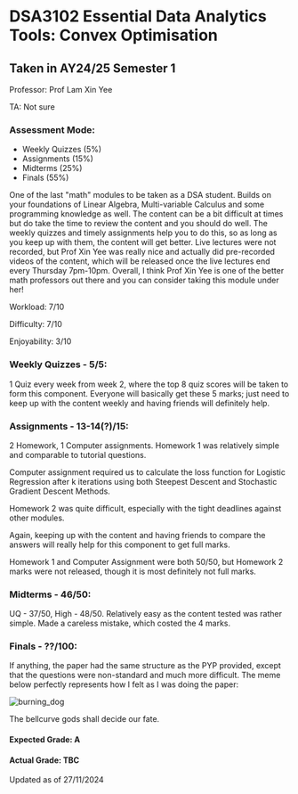 # DSA3102 Essential Data Analytics Tools: Convex Optimisation
## Taken in AY24/25 Semester 1

Professor: Prof Lam Xin Yee

TA: Not sure

### Assessment Mode:
- Weekly Quizzes (5%)
- Assignments (15%)
- Midterms (25%)
- Finals (55%)

One of the last "math" modules to be taken as a DSA student. Builds on your foundations of Linear Algebra, Multi-variable Calculus and some programming knowledge as well.
The content can be a bit difficult at times but do take the time to review the content and you should do well. 
The weekly quizzes and timely assignments help you to do this, so as long as you keep up with them, the content will get better.
Live lectures were not recorded, but Prof Xin Yee was really nice and actually did pre-recorded videos of the content, which will be released once the live lectures end every Thursday 7pm-10pm.
Overall, I think Prof Xin Yee is one of the better math professors out there and you can consider taking this module under her!

Workload: 7/10

Difficulty: 7/10

Enjoyability: 3/10

### Weekly Quizzes - 5/5:
1 Quiz every week from week 2, where the top 8 quiz scores will be taken to form this component. 
Everyone will basically get these 5 marks; just need to keep up with the content weekly and having friends will definitely help.

### Assignments - 13-14(?)/15:
2 Homework, 1 Computer assignments.
Homework 1 was relatively simple and comparable to tutorial questions.

Computer assignment required us to calculate the loss function for Logistic Regression after k iterations using both Steepest Descent and Stochastic Gradient Descent Methods.

Homework 2 was quite difficult, especially with the tight deadlines against other modules.

Again, keeping up with the content and having friends to compare the answers will really help for this component to get full marks.

Homework 1 and Computer Assignment were both 50/50, but Homework 2 marks were not released, though it is most definitely not full marks.

### Midterms - 46/50:
UQ - 37/50, High - 48/50. 
Relatively easy as the content tested was rather simple. Made a careless mistake, which costed the 4 marks. 

### Finals - ??/100:
If anything, the paper had the same structure as the PYP provided, except that the questions were non-standard and much more difficult.
The meme below perfectly represents how I felt as I was doing the paper:

![burning_dog](https://github.com/user-attachments/assets/f899408c-c7ba-4929-a036-5ca3414bbe0d)

The bellcurve gods shall decide our fate.

#### Expected Grade: A
#### Actual Grade: TBC

Updated as of 27/11/2024
